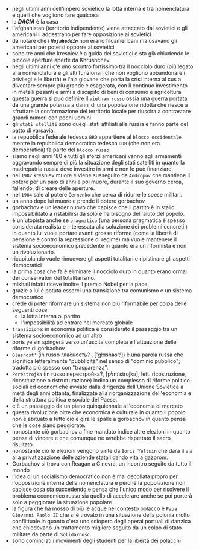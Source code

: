 - negli ultimi anni dell'impero sovietico la lotta interna è tra nomenclatura e quelli che vogliono fare qualcosa
- la ***DACIA*** è la casa
- l'afghanistan (territorio indipendente) viene attaccato dai sovietici e gli americani li addestrano per fare opposizione ai sovietici
- da notare che i ***`Mujaheddin`*** non erano filoamericani ma usavano gli americani per potersi opporre ai sovietici
- sono tre anni che kresniev è a guida dei sovietici e sta già chiudendo le piccole aperture aperte da Khrushchev
- negli ultimi anni c'è uno scontro fortissimo tra il nocciolo duro (più legato alla nomenclatura e gli alti funzionari che non vogliono abbandonare i privilegi e le libertà) e l'ala giovane che porta la crisi interna al cus a diventare sempre più grande e esagerata, con il continuo investimento in metalli pesanti e armi a discapito di beni di consumo e agricoltura
- questa guerra si può definire il `vietnam russo` ossia una guerra portata da una grande potenza a danni di una popolazione ridotta che riesce a sfruttare la conformazione del territorio locale per riuscira a contrastare grandi numeri con pochi uomini
- gli `stati stelliti` sono quegli stati affiliati alla russia e fanno parte del patto di varsavia.
- la repubblica federale tedesca `BRD` appartiene al `blocco occidentale` mentre la repubblica democratica tedesca `DDR` (che non era democratica) fa parte del `blocco russo`
- siamo negli anni '80 e tutti gli sforzi americani vanno agli armamenti aggravando sempre di più la situazione degli stati satelliti in quanto la madrepatria russia deve investire in armi e non le può finanziare
- nel `1982` kresniev muore e viene susseguito da `Andropov` che mantiene il potere per un paio di anni e poi muore, durante il suo governo cerca, fallendo, di creare delle aperture.
- nel `1984` sale al potere `Černenko` che cerca di ridurre le spese militari.
- un anno dopo lui muore e prende il potere gorbachov
- gorbachov è un leader nuovo che capisce che il partito è in stallo impossibilitato a ristabilirsi da solo e ha bisogno dell'aiuto del popolo.
- è un'utopista anche se `pragmatico` (una persona pragmatica è spesso considerata realista e interessata alla soluzione dei problemi concreti.) in quanto lui vuole portare avanti grosse riforme (come la libertà di pensione e contro la repressione di regime) ma vuole mantenere il sistema socioeconomico precedente in quanto era un riformista e non un rivoluzionario.
- ricapitolando vuole rimuovere gli aspetti totalitari e ripistinare gli aspetti democratici
- la prima cosa che fa è eliminare il nocciolo duro in quanto erano ormai dei conservatori del totalitarismo.
- mikhail infatti riceve inoltre il premio Nobel per la pace
- grazie a lui è potuta esserci una transizione tra comunismo e un sistema democratico
- crede di poter riformare un sistema non più riformabile per colpa delle seguenti cose:
    - la lotta interna al partito
    - l'impossibilità ad entrare nel mercato globale
- `transizione`: in economia politica è considerato il passaggio tra un sistema socioeconomico ad un'altro
- boris yelsin spingerà verso un'uscita completa e l'attuazione delle riforme di gorbachov
- `Glasnost'` (in russo гла́сность? , ['gɫɑsnəsʲtʲ]) è una parola russa che significa letteralmente "pubblicità" nel senso di "dominio pubblico"; tradotta più spesso con "trasparenza".
- `Perestrojka` (in russo перестройка?, [pʲɪrʲɪˈstrojkə], lett. ricostruzione, ricostituzione o ristrutturazione) indica un complesso di riforme politico-sociali ed economiche avviate dalla dirigenza dell'Unione Sovietica a metà degli anni ottanta, finalizzate alla riorganizzazione dell'economia e della struttura politica e sociale del Paese.
- c'è un passaggio da un piano quinquiennale all'economia di mercato
- questa rivoluzione oltre che economica è culturale in quanto il popolo non è abituato a tutto ciò e gira le spalle a gorbachov in quanto pensa che le cose siano peggiorate.
- nonostante ciò gorbachov a fine mandato indice altre elezioni in quanto pensa di vincere e che comunque ne avrebbe rispettato il sacro risultato.
- nonostante ciò le elezioni vengono vinte da `Boris Yeltsin` che darà il via alla privatizzazione delle aziende statali dando vita a gazprom.
- Gorbachov si trova con Reagan a Ginevra, un incontro seguito da tutto il mondo
- l'idea di un socialismo democratico non è mai decollata propro per l'opposizione interna della nomenclatura e perchè la popolazione non capisce cosa sta succedendo e pensa che l'unico modo per risolvere il problema economico russo sia quello di accelerare anche se poi porterà solo a peggiorare la situazione popolare
- la figura che ha mosso di più le acque nel contesto polacco è `Papa Giovanni Paolo II` che si è trovato in una situazione della polonia molto conflittuale in quanto c'era uno sciopero degli operai portuali di danzica che chiedevano un trattamento migliore seguito da un colpo di stato militare da parte di `Solidarność`.
- sono cominciati i movimenti degli studenti per la libertà dei polacchi